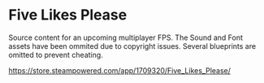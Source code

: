 # Five Likes Please
Source content for an upcoming multiplayer FPS. 
The Sound and Font assets have been ommited due to copyright issues. 
Several blueprints are omitted to prevent cheating. 


https://store.steampowered.com/app/1709320/Five_Likes_Please/